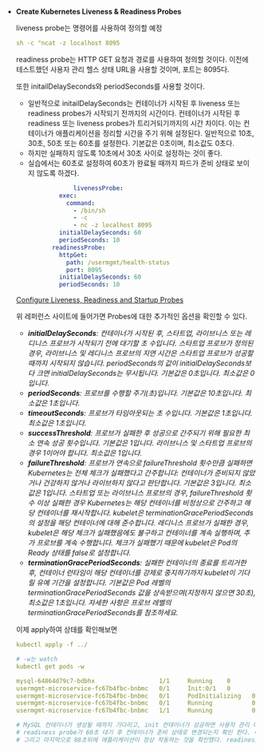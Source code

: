 - **Create Kubernetes Liveness & Readiness Probes**
    
    
    liveness probe는 명령어를 사용하여 정의할 예정
    
    ```yaml
    sh -c "ncat -z localhost 8095
    ```
    
    readiness probe는 HTTP GET 요청과 경로를 사용하여 정의할 것이다. 이전에 테스트했던 사용자 관리 헬스 상태 URL을 사용할 것이며, 포트는 8095다.
    
    또한 initailDelaySeconds와 periodSeconds를 사용할 것이다.
    
    - 일반적으로 initailDelaySeconds는 컨테이너가 시작된 후 liveness 또는 readiness probes가 시작되기 전까지의 시간이다. 컨테이너가 시작된 후 readiness 또는 liveness probes가 트리거되기까지의 시간 차이다. 이는 컨테이너가 애플리케이션을 정리할 시간을 주기 위해 설정된다. 일반적으로 10초, 30초, 50초 또는 60초를 설정한다. 기본값은 0초이며, 최소값도 0초다.
    - 하지만 실패하지 않도록 10초에서 30초 사이로 설정하는 것이 좋다.
    - 실습에서는 60초로 설정하여 60초가 완료될 때까지 파드가 준비 상태로 보이지 않도록 하겠다.
    
    ```yaml
     				livenessProbe:
                exec:
                  command: 
                    - /bin/sh
                    - -c 
                    - nc -z localhost 8095
                initialDelaySeconds: 60
                periodSeconds: 10
              readinessProbe:
                httpGet:
                  path: /usermgmt/health-status
                  port: 8095
                initialDelaySeconds: 60
                periodSeconds: 10
    ```
    
    [Configure Liveness, Readiness and Startup Probes](https://kubernetes.io/docs/tasks/configure-pod-container/configure-liveness-readiness-startup-probes/)
    
    위 레퍼런스 사이트에 들어가면 Probes에 대한 추가적인 옵션을 확인할 수 있다.
    
    - ***initialDelaySeconds**: 컨테이너가 시작된 후, 스타트업, 라이브니스 또는 레디니스 프로브가 시작되기 전에 대기할 초 수입니다. 스타트업 프로브가 정의된 경우, 라이브니스 및 레디니스 프로브의 지연 시간은 스타트업 프로브가 성공할 때까지 시작되지 않습니다. periodSeconds의 값이 initialDelaySeconds보다 크면 initialDelaySeconds는 무시됩니다. 기본값은 0초입니다. 최소값은 0입니다.*
    - ***periodSeconds**: 프로브를 수행할 주기(초)입니다. 기본값은 10초입니다. 최소값은 1초입니다.*
    - ***timeoutSeconds**: 프로브가 타임아웃되는 초 수입니다. 기본값은 1초입니다. 최소값은 1초입니다.*
    - ***successThreshold**: 프로브가 실패한 후 성공으로 간주되기 위해 필요한 최소 연속 성공 횟수입니다. 기본값은 1입니다. 라이브니스 및 스타트업 프로브의 경우 1이어야 합니다. 최소값은 1입니다.*
    - ***failureThreshold**: 프로브가 연속으로 failureThreshold 횟수만큼 실패하면 Kubernetes는 전체 체크가 실패했다고 간주합니다: 컨테이너가 준비되지 않았거나 건강하지 않거나 라이브하지 않다고 판단합니다. 기본값은 3입니다. 최소값은 1입니다. 스타트업 또는 라이브니스 프로브의 경우, failureThreshold 횟수 이상 실패한 경우 Kubernetes는 해당 컨테이너를 비정상으로 간주하고 해당 컨테이너를 재시작합니다. kubelet은 terminationGracePeriodSeconds의 설정을 해당 컨테이너에 대해 준수합니다. 레디니스 프로브가 실패한 경우, kubelet은 해당 체크가 실패했음에도 불구하고 컨테이너를 계속 실행하며, 추가 프로브를 계속 수행합니다. 체크가 실패했기 때문에 kubelet은 Pod의 Ready 상태를 false로 설정합니다.*
    - ***terminationGracePeriodSeconds**: 실패한 컨테이너의 종료를 트리거한 후, 컨테이너 런타임이 해당 컨테이너를 강제로 중지하기까지 kubelet이 기다릴 유예 기간을 설정합니다. 기본값은 Pod 레벨의 terminationGracePeriodSeconds 값을 상속받으며(지정하지 않으면 30초), 최소값은 1초입니다. 자세한 사항은 프로브 레벨의 terminationGracePeriodSeconds를 참조하세요.*
    
    이제 apply하여 상태를 확인해보면
    
    ```yaml
    kubectl apply -f ../
    
    # -w는 watch
    kubectl get pods -w
    
    mysql-64864d79c7-bdbhx                  1/1     Running    0          15s
    usermgmt-microservice-fc67b4fbc-bnbmc   0/1     Init:0/1   0          15s
    usermgmt-microservice-fc67b4fbc-bnbmc   0/1     PodInitializing   0          23s
    usermgmt-microservice-fc67b4fbc-bnbmc   0/1     Running           0          24s
    usermgmt-microservice-fc67b4fbc-bnbmc   1/1     Running           0          88s
    
    # MySQL 컨테이너가 생성될 때까지 기다리고, init 컨테이너가 성공하면 사용자 관리 마이크로서비스 컨테이너가 시작된다.
    # readiness probe가 60초 대기 후 컨테이너가 준비 상태로 변경되는지 확인 한다. 여기서는 24s였다.
    # 그리고 마지막으로 88초뒤에 애플리케이션이 정상 작동하는 것을 확인했다. readiness probe가 정상적으로 작동하고 있다.
    ```